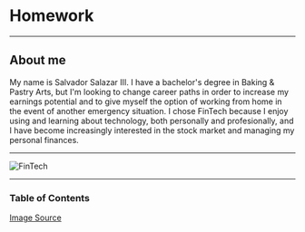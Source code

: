 # Homework

---
## About me
My name is Salvador Salazar III. I have a bachelor's degree in Baking & Pastry Arts, but I'm looking to change career paths in order to increase my earnings potential and to give myself the option of working from home in the event of another emergency situation. I chose FinTech because I enjoy using and learning about technology, both personally and profesionally, and I have become increasingly interested in the stock market and managing my personal finances.

---
![FinTech](https://itchronicles.com/wp-content/uploads/2020/09/fintech-companies-1024x700.jpg)

---
### Table of Contents
[Image Source](https://itchronicles.com/fintech/top-fintech-companies/)


